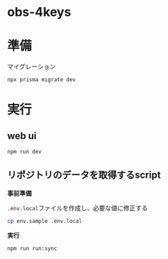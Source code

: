 # obs-4keys

# 準備

マイグレーション

```sh
npx prisma migrate dev
```

# 実行

## web ui

```sh
npm run dev
```

## リポジトリのデータを取得するscript

**事前準備**

`.env.local`ファイルを作成し、必要な値に修正する

```sh
cp env.sample .env.local
```

**実行**

```sh
npm run run:sync
```
